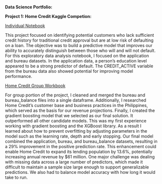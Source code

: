 **Data Science Portfolio:**

**Project 1: Home Credit Kaggle Competion:** 

[Individual Notebook](https://github.com/kaagard1/Practice-Project)

This project focused on identifying potential customers who lack sufficient credit history for traditional credit approval but are at low risk of defaulting on a loan. The objective was to build a predictive model that improves our ability to accurately distinguish between those who will and will not default.
For this exploratory data analysis notebook, I focused on the application and bureau datasets. In the application data, a person’s education level appeared to be a strong predictor of default. The CREDIT_ACTIVE variable from the bureau data also showed potential for improving model performance.



[Home Credit Group Workbook](https://github.com/kaagard1/Practice-Project)

For group portion of the project, I cleaned and merged the bureau and bureau_balance files into a single dataframe. Additionally, I researched Home Credit’s customer base and business practices in the Philippines, which served as the basis for our revenue projections.
Finally, I created the gradient boosting model that we selected as our final solution. It outperformed all other candidate models. This was my first experience working with gradient boosting and the XGBoost library. As a result I learned about how to prevent overfitting by adjusting parameters in the model such as the learning rate, depth and early stopping. Our final model combined the application, bureau, and bureau_balance datasets, resulting in a 29% improvement in the positive prediction rate. This enhancement could enable Home Credit to expand its lending population by 13.6%, potentially increasing annual revenue by $61 million.
One major challenge was dealing with missing data across a large number of predictors, which made it difficult to maintain a sample size large enough to support generalizable predictions. We also had to balance model accuracy with how long it would take to run.

